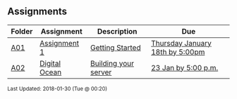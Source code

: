 ## Assignments
| Folder | Assignment | Description | Due|
 | ------------|------------|------------|------------|
 | [A01](https://github.com/rugbyprof/5373-Internet-Programming/tree/master/Assignments/A01) | [ Assignment 1 ](https://github.com/rugbyprof/5373-Internet-Programming/tree/master/Assignments/[A01](https://github.com/rugbyprof/5373-Internet-Programming/tree/master/Assignments/A01)) | [ Getting Started](https://github.com/rugbyprof/5373-Internet-Programming/tree/master/Assignments/[A01](https://github.com/rugbyprof/5373-Internet-Programming/tree/master/Assignments/A01)) | [Thursday January 18th by 5:00pm](https://github.com/rugbyprof/5373-Internet-Programming/tree/master/Assignments/[A01](https://github.com/rugbyprof/5373-Internet-Programming/tree/master/Assignments/A01)) |
 | [A02](https://github.com/rugbyprof/5373-Internet-Programming/tree/master/Assignments/A02) | [ Digital Ocean ](https://github.com/rugbyprof/5373-Internet-Programming/tree/master/Assignments/[A02](https://github.com/rugbyprof/5373-Internet-Programming/tree/master/Assignments/A02)) | [ Building your server](https://github.com/rugbyprof/5373-Internet-Programming/tree/master/Assignments/[A02](https://github.com/rugbyprof/5373-Internet-Programming/tree/master/Assignments/A02)) | [23 Jan by 5:00 p.m.](https://github.com/rugbyprof/5373-Internet-Programming/tree/master/Assignments/[A02](https://github.com/rugbyprof/5373-Internet-Programming/tree/master/Assignments/A02)) |

<sup>Last Updated: 2018-01-30 (Tue @ 00:20)</sup>